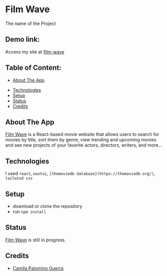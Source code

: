 # Film Wave
The name of the Project

## Demo link:
Access my site at [film-wave](https://film-wave.vercel.app/)

## Table of Content:

- [About The App](#about-the-app)
<!-- - [Screenshots](#screenshots) -->
- [Technologies](#technologies)
- [Setup](#setup)
- [Status](#status)
- [Credits](#credits)

## About The App
[Film Wave](https://film-wave.vercel.app/) is a React-based movie website that allows users to search for movies by title, sort them by genre, view trending and upcoming movies and see new projects of your favorite actors, directors, writers, and more...

<!-- ## Screenshots -->

<!-- `![Writing](https://unsplash.com/photos/VBPzRgd7gfc)`

Picture by [Kelly Sikkema](https://unsplash.com/@kellysikkema) -->

## Technologies
I used `react`, `nextui`, `[themoviedb database](https://themoviedb.org/)`, `tailwind css`

## Setup
- download or clone the repository
- run `npm install`

## Status
[Film Wave](https://film-wave.vercel.app/) is still in progress.

## Credits
- [Camila Palomino Guerra](https://camilaguerra.vercel.app/)